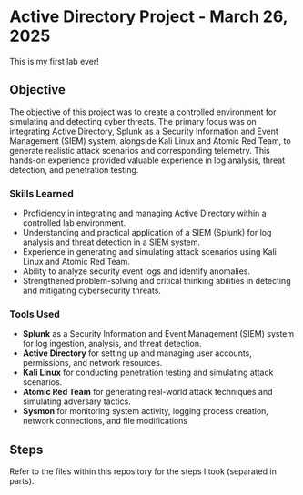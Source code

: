 # Active Directory Project - March 26, 2025

This is my first lab ever!

## Objective

The objective of this project was to create a controlled environment for simulating and detecting cyber threats. The primary focus was on integrating Active Directory, Splunk as a Security Information and Event Management (SIEM) system, alongside Kali Linux and Atomic Red Team, to generate realistic attack scenarios and corresponding telemetry. This hands-on experience provided valuable experience  in log analysis, threat detection, and penetration testing.

### Skills Learned

- Proficiency in integrating and managing Active Directory within a controlled lab environment.
- Understanding and practical application of a SIEM (Splunk) for log analysis and threat detection in a SIEM system.
- Experience in generating and simulating attack scenarios using Kali Linux and Atomic Red Team.
- Ability to analyze security event logs and identify anomalies.
- Strengthened problem-solving and critical thinking abilities in detecting and mitigating cybersecurity threats.

### Tools Used

- **Splunk** as a Security Information and Event Management (SIEM) system for log ingestion, analysis, and threat detection.
- **Active Directory** for setting up and managing user accounts, permissions, and network resources.
- **Kali Linux** for conducting penetration testing and simulating attack scenarios.
- **Atomic Red Team** for generating real-world attack techniques and simulating adversary tactics.
- **Sysmon** for monitoring system activity, logging process creation, network connections, and file modifications

## Steps
Refer to the files within this repository for the steps I took (separated in parts).
